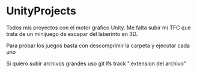 # UnityProjects
 Todos mis proyectos con el motor grafico Unity. Me falta subir mi TFC que trata de un minijuego de escapar del laberinto en 3D.

 Para probar los juegos basta con descomprimir la carpeta y ejecutar cada uno

 
Si quiero subir archivos grandes uso git lfs track ".extension del archivo"

